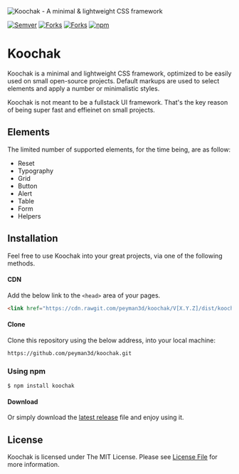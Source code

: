 <img src="https://rawgit.com/peyman3d/koochak/master/assets/readme-header.png" alt="Koochak - A minimal & lightweight CSS framework">

[![Semver](https://img.shields.io/github/release/peyman3d/koochak.svg)](http://semver.org/spec/v2.0.0.html) [![Forks](https://img.shields.io/github/forks/peyman3d/koochak.svg?style=social&logo=github&label=Fork)](https://github.com/peyman3d/koochak/network) [![Forks](https://img.shields.io/github/stars/peyman3d/koochak.svg?style=social&logo=github&label=Stars)](https://github.com/peyman3d/koochak/stargazers) 
[![npm](https://img.shields.io/npm/dt/koochak.svg)](https://www.npmjs.com/package/koochak)


Koochak
=======
Koochak is a minimal and lightweight CSS framework, optimized to be easily used on small open-source projects. Default markups are used to select elements and apply a number or minimalistic styles.

Koochak is not meant to be a fullstack UI framework. That's the key reason of being super fast and effieinet on small projects.

Elements
-------
The limited number of supported elements, for the time being, are as follow:

* Reset
* Typography
* Grid
* Button
* Alert
* Table
* Form
* Helpers

Installation
----------

Feel free to use Koochak into your great projects, via one of the following methods. 

#### CDN

Add the below link to the `<head>` area of your pages.

```html
<link href="https://cdn.rawgit.com/peyman3d/koochak/V[X.Y.Z]/dist/koochak.css" rel="stylesheet" type="text/css"/>
```

#### Clone

Clone this repository using the below address, into your local machine:

```
https://github.com/peyman3d/koochak.git
```

### Using npm
```
$ npm install koochak
```

#### Download

Or simply download the [latest release](https://github.com/peyman3d/koochak/releases) file and enjoy using it.

License
-------
Koochak is licensed under The MIT License. Please see [License File](https://github.com/peyman3d/koochak/blob/master/LICENSE) for more information.
